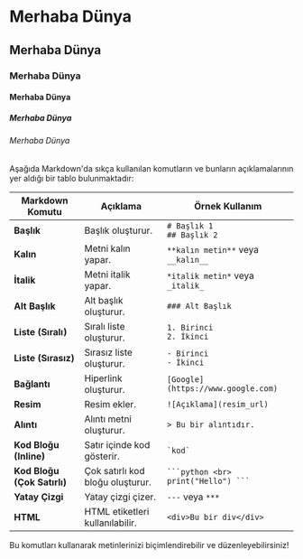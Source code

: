 # Merhaba Dünya

## Merhaba Dünya

### Merhaba Dünya

#### Merhaba Dünya

##### Merhaba Dünya

###### Merhaba Dünya

Aşağıda Markdown'da sıkça kullanılan komutların ve bunların açıklamalarının yer aldığı bir tablo bulunmaktadır:

| **Markdown Komutu**      | **Açıklama**                                              | **Örnek Kullanım**                     |
|--------------------------|----------------------------------------------------------|---------------------------------------|
| **Başlık**               | Başlık oluşturur.                                        | `# Başlık 1` <br> `## Başlık 2`      |
| **Kalın**                | Metni kalın yapar.                                      | `**kalın metin**` veya `__kalın__`   |
| **İtalik**               | Metni italik yapar.                                     | `*italik metin*` veya `_italik_`     |
| **Alt Başlık**           | Alt başlık oluşturur.                                   | `### Alt Başlık`                      |
| **Liste (Sıralı)**       | Sıralı liste oluşturur.                                 | `1. Birinci` <br> `2. İkinci`        |
| **Liste (Sırasız)**      | Sırasız liste oluşturur.                                | `- Birinci` <br> `- İkinci`          |
| **Bağlantı**             | Hiperlink oluşturur.                                    | `[Google](https://www.google.com)`   |
| **Resim**                | Resim ekler.                                            | `![Açıklama](resim_url)`             |
| **Alıntı**               | Alıntı metni oluşturur.                                 | `> Bu bir alıntıdır.`                 |
| **Kod Bloğu (Inline)**   | Satır içinde kod gösterir.                              | `` `kod` ``                          |
| **Kod Bloğu (Çok Satırlı)** | Çok satırlı kod bloğu oluşturur.                     | ```` ```python <br> print("Hello") ``` ```` |
| **Yatay Çizgi**          | Yatay çizgi çizer.                                      | `---` veya `***`                      |
| **HTML**                 | HTML etiketleri kullanılabilir.                          | `<div>Bu bir div</div>`               |

Bu komutları kullanarak metinlerinizi biçimlendirebilir ve düzenleyebilirsiniz!

